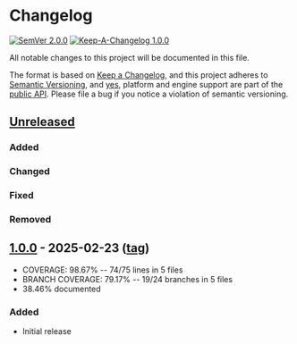 # Changelog

[![SemVer 2.0.0][📌semver-img]][📌semver] [![Keep-A-Changelog 1.0.0][📗keep-changelog-img]][📗keep-changelog]

All notable changes to this project will be documented in this file.

The format is based on [Keep a Changelog][📗keep-changelog],
and this project adheres to [Semantic Versioning](https://semver.org/spec/v2.0.0.html),
and [yes][📌major-versions-not-sacred], platform and engine support are part of the [public API][📌semver-breaking].
Please file a bug if you notice a violation of semantic versioning.

[📌semver]: https://semver.org/spec/v2.0.0.html
[📌semver-img]: https://img.shields.io/badge/semver-2.0.0-FFDD67.svg?style=flat
[📌semver-breaking]: https://github.com/semver/semver/issues/716#issuecomment-869336139
[📌major-versions-not-sacred]: https://tom.preston-werner.com/2022/05/23/major-version-numbers-are-not-sacred.html
[📗keep-changelog]: https://keepachangelog.com/en/1.0.0/
[📗keep-changelog-img]: https://img.shields.io/badge/keep--a--changelog-1.0.0-FFDD67.svg?style=flat

## [Unreleased]
### Added
### Changed
### Fixed
### Removed

## [1.0.0] - 2025-02-23 ([tag][1.0.0t])
- COVERAGE:  98.67% -- 74/75 lines in 5 files
- BRANCH COVERAGE:  79.17% -- 19/24 branches in 5 files
- 38.46% documented
### Added
- Initial release

[Unreleased]: https://github.com/pboling/gem_checksums/compare/v1.0.0...HEAD
[1.0.0]: https://github.com/pboling/gem_checksums/compare/SHA_HERE...v1.0.0
[1.0.0t]: https://github.com/pboling/gem_checksums/tags/v1.0.0
